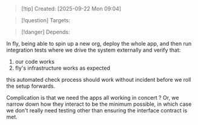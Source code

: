 
>[!tip] Created: [2025-09-22 Mon 09:04]

>[!question] Targets: 

>[!danger] Depends: 

In fly, being able to spin up a new org, deploy the whole app, and then run integration tests where we drive the system externally and verify that:
1. our code works
2. fly's infrastructure works as expected

this automated check process should work without incident before we roll the setup forwards.

Complication is that we need the apps all working in concert ?
Or, we narrow down how they interact to be the minimum possible, in which case we don't really need testing other than ensuring the interface contract is met.